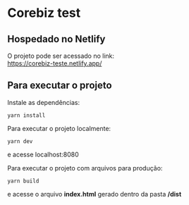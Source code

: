 # Corebiz test

## Hospedado no Netlify

O projeto pode ser acessado no link:  
https://corebiz-teste.netlify.app/
## Para executar o projeto

Instale as dependências:
```
yarn install
```

Para executar o projeto localmente:
```
yarn dev
```
e acesse localhost:8080  


Para executar o projeto com arquivos para produção:
```
yarn build
```
e acesse o arquivo **index.html** gerado dentro da pasta **/dist**
